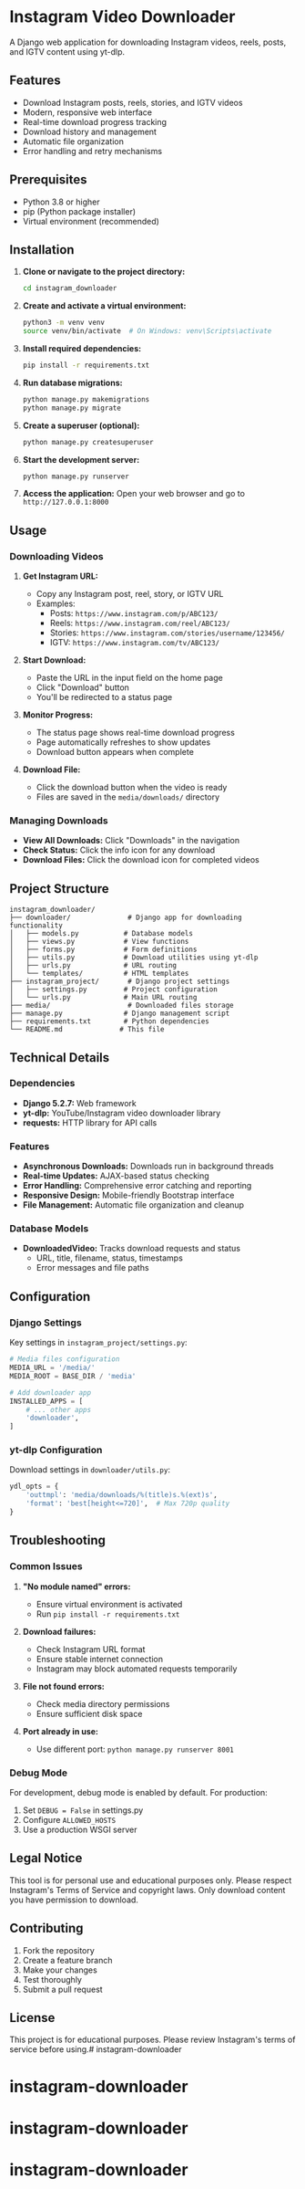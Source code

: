 # Instagram Video Downloader

A Django web application for downloading Instagram videos, reels, posts, and IGTV content using yt-dlp.

## Features

- Download Instagram posts, reels, stories, and IGTV videos
- Modern, responsive web interface
- Real-time download progress tracking
- Download history and management
- Automatic file organization
- Error handling and retry mechanisms

## Prerequisites

- Python 3.8 or higher
- pip (Python package installer)
- Virtual environment (recommended)

## Installation

1. **Clone or navigate to the project directory:**
   ```bash
   cd instagram_downloader
   ```

2. **Create and activate a virtual environment:**
   ```bash
   python3 -m venv venv
   source venv/bin/activate  # On Windows: venv\Scripts\activate
   ```

3. **Install required dependencies:**
   ```bash
   pip install -r requirements.txt
   ```

4. **Run database migrations:**
   ```bash
   python manage.py makemigrations
   python manage.py migrate
   ```

5. **Create a superuser (optional):**
   ```bash
   python manage.py createsuperuser
   ```

6. **Start the development server:**
   ```bash
   python manage.py runserver
   ```

7. **Access the application:**
   Open your web browser and go to `http://127.0.0.1:8000`

## Usage

### Downloading Videos

1. **Get Instagram URL:**
   - Copy any Instagram post, reel, story, or IGTV URL
   - Examples:
     - Posts: `https://www.instagram.com/p/ABC123/`
     - Reels: `https://www.instagram.com/reel/ABC123/`
     - Stories: `https://www.instagram.com/stories/username/123456/`
     - IGTV: `https://www.instagram.com/tv/ABC123/`

2. **Start Download:**
   - Paste the URL in the input field on the home page
   - Click "Download" button
   - You'll be redirected to a status page

3. **Monitor Progress:**
   - The status page shows real-time download progress
   - Page automatically refreshes to show updates
   - Download button appears when complete

4. **Download File:**
   - Click the download button when the video is ready
   - Files are saved in the `media/downloads/` directory

### Managing Downloads

- **View All Downloads:** Click "Downloads" in the navigation
- **Check Status:** Click the info icon for any download
- **Download Files:** Click the download icon for completed videos

## Project Structure

```
instagram_downloader/
├── downloader/              # Django app for downloading functionality
│   ├── models.py           # Database models
│   ├── views.py            # View functions
│   ├── forms.py            # Form definitions
│   ├── utils.py            # Download utilities using yt-dlp
│   ├── urls.py             # URL routing
│   └── templates/          # HTML templates
├── instagram_project/       # Django project settings
│   ├── settings.py         # Project configuration
│   └── urls.py             # Main URL routing
├── media/                   # Downloaded files storage
├── manage.py               # Django management script
├── requirements.txt        # Python dependencies
└── README.md              # This file
```

## Technical Details

### Dependencies

- **Django 5.2.7:** Web framework
- **yt-dlp:** YouTube/Instagram video downloader library
- **requests:** HTTP library for API calls

### Features

- **Asynchronous Downloads:** Downloads run in background threads
- **Real-time Updates:** AJAX-based status checking
- **Error Handling:** Comprehensive error catching and reporting
- **Responsive Design:** Mobile-friendly Bootstrap interface
- **File Management:** Automatic file organization and cleanup

### Database Models

- **DownloadedVideo:** Tracks download requests and status
  - URL, title, filename, status, timestamps
  - Error messages and file paths

## Configuration

### Django Settings

Key settings in `instagram_project/settings.py`:

```python
# Media files configuration
MEDIA_URL = '/media/'
MEDIA_ROOT = BASE_DIR / 'media'

# Add downloader app
INSTALLED_APPS = [
    # ... other apps
    'downloader',
]
```

### yt-dlp Configuration

Download settings in `downloader/utils.py`:

```python
ydl_opts = {
    'outtmpl': 'media/downloads/%(title)s.%(ext)s',
    'format': 'best[height<=720]',  # Max 720p quality
}
```

## Troubleshooting

### Common Issues

1. **"No module named" errors:**
   - Ensure virtual environment is activated
   - Run `pip install -r requirements.txt`

2. **Download failures:**
   - Check Instagram URL format
   - Ensure stable internet connection
   - Instagram may block automated requests temporarily

3. **File not found errors:**
   - Check media directory permissions
   - Ensure sufficient disk space

4. **Port already in use:**
   - Use different port: `python manage.py runserver 8001`

### Debug Mode

For development, debug mode is enabled by default. For production:

1. Set `DEBUG = False` in settings.py
2. Configure `ALLOWED_HOSTS`
3. Use a production WSGI server

## Legal Notice

This tool is for personal use and educational purposes only. Please respect Instagram's Terms of Service and copyright laws. Only download content you have permission to download.

## Contributing

1. Fork the repository
2. Create a feature branch
3. Make your changes
4. Test thoroughly
5. Submit a pull request

## License

This project is for educational purposes. Please review Instagram's terms of service before using.# instagram-downloader
# instagram-downloader
# instagram-downloader
# instagram-downloader
